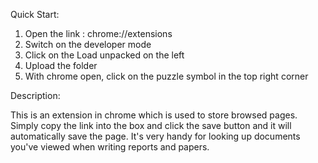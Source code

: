 

Quick Start:

1. Open the link : chrome://extensions
2. Switch on the developer mode
3. Click on the Load unpacked on the left
4. Upload the folder
5. With chrome open, click on the puzzle symbol in the top right corner

Description:

This is an extension in chrome which is used to store browsed pages.
Simply copy the link into the box and click the save button and it will automatically save the page.
It's very handy for looking up documents you've viewed when writing reports and papers.
